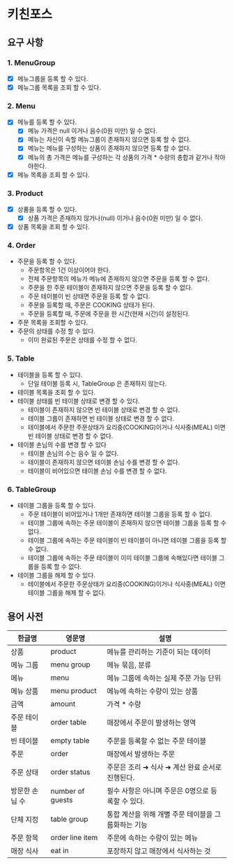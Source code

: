 # 키친포스

## 요구 사항

### 1. MenuGroup
- [x] 메뉴그룹을 등록 할 수 있다.
- [x] 메뉴그룹 목록을 조회 할 수 있다.

### 2. Menu 
- [x] 메뉴를 등록 할 수 있다.
    - [x] 메뉴 가격은 null 이거나 음수(0원 미만) 일 수 없다.
    - [x] 메뉴는 자신이 속할 메뉴그룹이 존재하지 않으면 등록 할 수 없다.
    - [x] 메뉴는 메뉴를 구성하는 상품이 존재하지 않으면 등록 할 수 없다.
    - [x] 메뉴의 총 가격은 메뉴를 구성하는 각 상품의 가격 * 수량의 총합과 같거나 작아야한다.
- [x] 메뉴 목록을 조회 할 수 있다.

### 3. Product
- [x] 상품을 등록 할 수 있다.
    - [x] 상품 가격은 존재하지 않거나(null) 이거나 음수(0원 미만) 일 수 없다.
- [x] 상품 목록을 조회 할 수 있다.

### 4. Order
- 주문을 등록 할 수 있다.
    - 주문항목은 1건 이상이어야 한다.
    - 전체 주문항목의 메뉴가 메뉴에 존재하지 않으면 주문을 등록 할 수 없다. 
    - 주문을 한 주문 테이블이 존재하지 않으면 주문을 등록 할 수 없다.
    - 주문 테이블이 빈 상태면 주문을 등록 할 수 없다.
    - 주문을 등록할 때, 주문은 COOKING 상태가 된다.
    - 주문을 등록할 때, 주문에 주문을 한 시간(현재 시간)이 설정된다.
- 주문 목록을 조회할 수 있다.
- 주문의 상태를 수정 할 수 있다.
    - 이미 완료된 주문은 상태를 수정 할 수 없다.

### 5. Table
- 테이블을 등록 할 수 있다.
    - 단일 테이블 등록 시, TableGroup 은 존재하지 않는다.
- 테이블 목록을 조회 할 수 있다.
- 테이블 상태를 빈 테이블 상태로 변경 할 수 있다.
  - 테이블이 존재하지 않으면 빈 테이블 상태로 변경 할 수 없다.
  - 테이블 그룹이 존재하면 빈 테이블 상태로 변경 할 수 없다.
  - 테이블에서 주문한 주문상태가 요리중(COOKING)이거나 식사중(MEAL) 이면 빈 테이블 상태로 변경 할 수 없다.
- 테이블 손님의 수를 변경 할 수 있다
  - 테이블 손님의 수는 음수 일 수 없다.
  - 테이블이 존재하지 않으면 테이블 손님 수를 변경 할 수 없다.
  - 테이블이 비어있으면 테이블 손님 수를 변경 할 수 없다.

### 6. TableGroup
- 테이블 그룹을 등록 할 수 있다.
  - 주문 테이블이 비어있거나 1개만 존재하면 테이블 그룹을 등록 할 수 없다.
  - 테이블 그룹에 속하는 주문 테이블이 존재하지 않으면 테이블 그룹을 등록 할 수 없다.
  - 테이블 그룹에 속하는 주문 테이블이 빈 테이블이 아니면 테이블 그룹을 등록 할 수 없다.
  - 테이블 그룹에 속하는 주문 테이블이 이미 테이블 그룹에 속해있다면 테이블 그룹을 등록 할 수 없다.
- 테이블 그룹을 해제 할 수 있다.
  - 테이블에서 주문한 주문상태가 요리중(COOKING)이거나 식사중(MEAL) 이면 테이블 그룹을 해제 할 수 없다.

## 용어 사전

| 한글명 | 영문명 | 설명 |
| --- | --- | --- |
| 상품 | product | 메뉴를 관리하는 기준이 되는 데이터 |
| 메뉴 그룹 | menu group | 메뉴 묶음, 분류 |
| 메뉴 | menu | 메뉴 그룹에 속하는 실제 주문 가능 단위 |
| 메뉴 상품 | menu product | 메뉴에 속하는 수량이 있는 상품 |
| 금액 | amount | 가격 * 수량 |
| 주문 테이블 | order table | 매장에서 주문이 발생하는 영역 |
| 빈 테이블 | empty table | 주문을 등록할 수 없는 주문 테이블 |
| 주문 | order | 매장에서 발생하는 주문 |
| 주문 상태 | order status | 주문은 조리 ➜ 식사 ➜ 계산 완료 순서로 진행된다. |
| 방문한 손님 수 | number of guests | 필수 사항은 아니며 주문은 0명으로 등록할 수 있다. |
| 단체 지정 | table group | 통합 계산을 위해 개별 주문 테이블을 그룹화하는 기능 |
| 주문 항목 | order line item | 주문에 속하는 수량이 있는 메뉴 |
| 매장 식사 | eat in | 포장하지 않고 매장에서 식사하는 것 |
